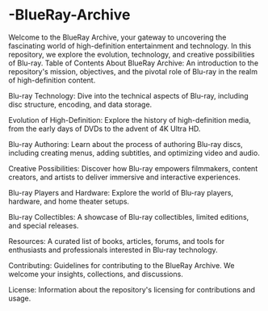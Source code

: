 # -BlueRay-Archive
 Welcome to the BlueRay Archive, your gateway to uncovering the fascinating world of high-definition entertainment and technology. In this repository, we explore the evolution, technology, and creative possibilities of Blu-ray.
Table of Contents
About BlueRay Archive: An introduction to the repository's mission, objectives, and the pivotal role of Blu-ray in the realm of high-definition content.

Blu-ray Technology: Dive into the technical aspects of Blu-ray, including disc structure, encoding, and data storage.

Evolution of High-Definition: Explore the history of high-definition media, from the early days of DVDs to the advent of 4K Ultra HD.

Blu-ray Authoring: Learn about the process of authoring Blu-ray discs, including creating menus, adding subtitles, and optimizing video and audio.

Creative Possibilities: Discover how Blu-ray empowers filmmakers, content creators, and artists to deliver immersive and interactive experiences.

Blu-ray Players and Hardware: Explore the world of Blu-ray players, hardware, and home theater setups.

Blu-ray Collectibles: A showcase of Blu-ray collectibles, limited editions, and special releases.

Resources: A curated list of books, articles, forums, and tools for enthusiasts and professionals interested in Blu-ray technology.

Contributing: Guidelines for contributing to the BlueRay Archive. We welcome your insights, collections, and discussions.

License: Information about the repository's licensing for contributions and usage.

